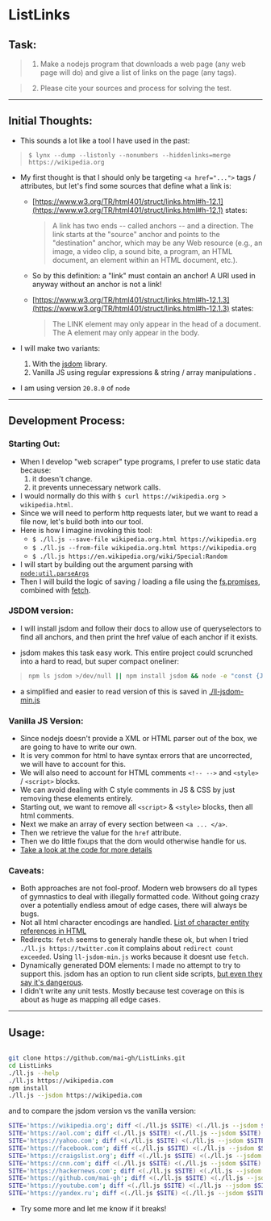 # ListLinks

## Task:

> 1. Make a nodejs program that downloads a web page (any web page will do) and give a list of links on the page (any tags).

> 2.  Please cite your sources and process for solving the test.

---

## Initial Thoughts:

- This sounds a lot like a tool I have used in the past:

> `$ lynx --dump --listonly --nonumbers --hiddenlinks=merge https://wikipedia.org`

- My first thought is that I should only be targeting `<a href="...">` tags / attributes, but let's find some sources that define what a link is:
    - [https://www.w3.org/TR/html401/struct/links.html#h-12.1](https://www.w3.org/TR/html401/struct/links.html#h-12.1) states:

        > A link has two ends -- called anchors -- and a direction. The link starts at the "source" anchor and points to the "destination" anchor, which may be any Web resource (e.g., an image, a video clip, a sound bite, a program, an HTML document, an element within an HTML document, etc.).

    - So by this definition: a "link" must contain an anchor! A URI used in anyway without an anchor is not a link!
    - [https://www.w3.org/TR/html401/struct/links.html#h-12.1.3](https://www.w3.org/TR/html401/struct/links.html#h-12.1.3) states:

        > The LINK element may only appear in the head of a document. The A element may only appear in the body.

- I will make two variants:
    1. With the [jsdom](https://github.com/jsdom/jsdom) library.
    2. Vanilla JS using regular expressions & string / array manipulations . 

- I am using version `20.8.0` of `node`

---

## Development Process:

### Starting Out:

  - When I develop "web scraper" type programs, I prefer to use static data because:
    1. it doesn't change.
    2. it prevents unnecessary network calls.
  - I would normally do this with `$ curl https://wikipedia.org > wikipedia.html`. 
  - Since we will need to perform http requests later, but we want to read a file now, let's build both into our tool.
  - Here is how I imagine invoking this tool:
    - `$ ./ll.js --save-file wikipedia.org.html https://wikipedia.org`
    - `$ ./ll.js --from-file wikipedia.org.html https://wikipedia.org`
    - `$ ./ll.js https://en.wikipedia.org/wiki/Special:Random`
  - I will start by building out the argument parsing with [`node:util.parseArgs`](https://nodejs.org/api/util.html#utilparseargsconfig)
  - Then I will build the logic of saving / loading a file using the [fs.promises](https://nodejs.org/api/fs.html#promises-api), combined with [fetch](https://developer.mozilla.org/en-US/docs/Web/API/fetch).

### JSDOM version:

  - I will install jsdom and follow their docs to allow use of queryselectors to find all anchors, and then print the href value of each anchor if it exists.

  - jsdom makes this task easy work. This entire project could scrunched into a hard to read, but super compact oneliner:

  >  ```bash
  >  npm ls jsdom >/dev/null || npm install jsdom && node -e "const {JSDOM}=require('jsdom');JSDOM.fromURL(process.argv[1]).then(dom=>[].slice.call(dom.window.document.getElementsByTagName('a')).forEach(e=>(e.href)&&console.log(e.href)));" https://wikipedia.org
  >  ```

  - a simplified and easier to read version of this is saved in [./ll-jsdom-min.js](./ll-jsdom-min.js)

### Vanilla JS Version:

  - Since nodejs doesn't provide a XML or HTML parser out of the box, we are going to have to write our own.
  - It is very common for html to have syntax errors that are uncorrected, we will have to account for this.
  - We will also need to account for HTML comments `<!-- -->` and `<style>` / `<script>` blocks.
  - We can avoid dealing with C style comments in JS & CSS by just removing these elements entirely.
  - Starting out, we want to remove all `<script>` & `<style>` blocks, then all html comments.
  - Next we make an array of every section between `<a ... </a>`.
  - Then we retrieve the value for the `href` attribute.
  - Then we do little fixups that the dom would otherwise handle for us.
  - [Take a look at the code for more details](./ll.js?plain=1#L104)

### Caveats:

  - Both approaches are not fool-proof. Modern web browsers do all types of gymnastics to deal with illegally formatted code. Without going crazy over a potentially endless amout of edge cases, there will always be bugs.
  - Not all html character encodings are handled. [List of character entity references in HTML](https://en.wikipedia.org/wiki/List_of_XML_and_HTML_character_entity_references#Character_entity_references_in_HTML)
  - Redirects: `fetch` seems to generaly handle these ok, but when I tried `./ll.js https://twitter.com` it complains about `redirect count exceeded`. Using `ll-jsdom-min.js` works because it doesnt use `fetch`.
  - Dynamically generated DOM elements: I made no attempt to try to support this. jsdom has an option to run  client side scripts, [but even they say it's dangerous](https://github.com/jsdom/jsdom#executing-scripts).
  - I didn't write any unit tests. Mostly because test coverage on this is about as huge as mapping all edge cases.

---

## Usage:

```bash

git clone https://github.com/mai-gh/ListLinks.git
cd ListLinks
./ll.js --help
./ll.js https://wikipedia.com
npm install
./ll.js --jsdom https://wikipedia.com
```

and to compare the jsdom version vs the vanilla version:
```bash
SITE='https://wikipedia.org'; diff <(./ll.js $SITE) <(./ll.js --jsdom $SITE)
SITE='https://aol.com'; diff <(./ll.js $SITE) <(./ll.js --jsdom $SITE)
SITE='https://yahoo.com'; diff <(./ll.js $SITE) <(./ll.js --jsdom $SITE)
SITE='https://facebook.com'; diff <(./ll.js $SITE) <(./ll.js --jsdom $SITE)
SITE='https://craigslist.org'; diff <(./ll.js $SITE) <(./ll.js --jsdom $SITE)
SITE='https://cnn.com'; diff <(./ll.js $SITE) <(./ll.js --jsdom $SITE)
SITE='https://hackernews.com'; diff <(./ll.js $SITE) <(./ll.js --jsdom $SITE)
SITE='https://github.com/mai-gh'; diff <(./ll.js $SITE) <(./ll.js --jsdom $SITE)
SITE='https://youtube.com'; diff <(./ll.js $SITE) <(./ll.js --jsdom $SITE)
SITE='https://yandex.ru'; diff <(./ll.js $SITE) <(./ll.js --jsdom $SITE)
```

  - Try some more and let me know if it breaks!
